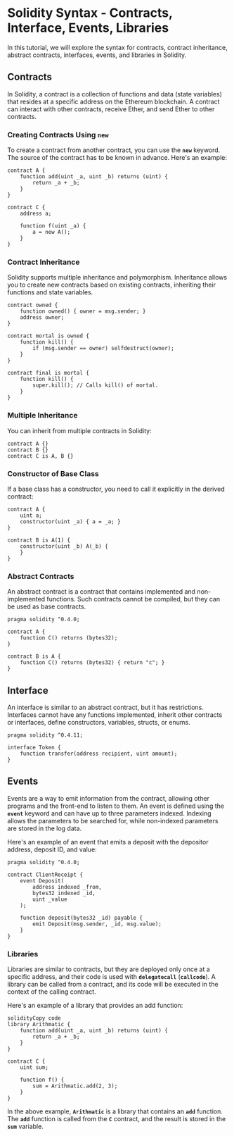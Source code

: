 # Solidity Syntax - Contracts, Interface, Events, Libraries

In this tutorial, we will explore the syntax for contracts, contract inheritance, abstract contracts, interfaces, events, and libraries in Solidity.

## **Contracts**

In Solidity, a contract is a collection of functions and data (state variables) that resides at a specific address on the Ethereum blockchain. A contract can interact with other contracts, receive Ether, and send Ether to other contracts.

### **Creating Contracts Using `new`**

To create a contract from another contract, you can use the **`new`** keyword. The source of the contract has to be known in advance. Here's an example:

```solidity
contract A {
    function add(uint _a, uint _b) returns (uint) {
        return _a + _b;
    }
}

contract C {
    address a;

    function f(uint _a) {
        a = new A();
    }
}
```

### **Contract Inheritance**

Solidity supports multiple inheritance and polymorphism. Inheritance allows you to create new contracts based on existing contracts, inheriting their functions and state variables.

```solidity
contract owned {
    function owned() { owner = msg.sender; }
    address owner;
}

contract mortal is owned {
    function kill() {
        if (msg.sender == owner) selfdestruct(owner);
    }
}

contract final is mortal {
    function kill() {
        super.kill(); // Calls kill() of mortal.
    }
}

```

### Multiple Inheritance

You can inherit from multiple contracts in Solidity:

```solidity
contract A {}
contract B {}
contract C is A, B {}
```

### Constructor of Base Class

If a base class has a constructor, you need to call it explicitly in the derived contract:

```solidity
contract A {
    uint a;
    constructor(uint _a) { a = _a; }
}

contract B is A(1) {
    constructor(uint _b) A(_b) {
    }
}
```

### **Abstract Contracts**

An abstract contract is a contract that contains implemented and non-implemented functions. Such contracts cannot be compiled, but they can be used as base contracts.

```solidity
pragma solidity ^0.4.0;

contract A {
    function C() returns (bytes32);
}

contract B is A {
    function C() returns (bytes32) { return "c"; }
}
```

## **Interface**

An interface is similar to an abstract contract, but it has restrictions. Interfaces cannot have any functions implemented, inherit other contracts or interfaces, define constructors, variables, structs, or enums.

```solidity
pragma solidity ^0.4.11;

interface Token {
    function transfer(address recipient, uint amount);
}
```

## **Events**

Events are a way to emit information from the contract, allowing other programs and the front-end to listen to them. An event is defined using the **`event`** keyword and can have up to three parameters indexed. Indexing allows the parameters to be searched for, while non-indexed parameters are stored in the log data.

Here's an example of an event that emits a deposit with the depositor address, deposit ID, and value:

```solidity
pragma solidity ^0.4.0;

contract ClientReceipt {
    event Deposit(
        address indexed _from,
        bytes32 indexed _id,
        uint _value
    );

    function deposit(bytes32 _id) payable {
        emit Deposit(msg.sender, _id, msg.value);
    }
}

```

### Libraries

Libraries are similar to contracts, but they are deployed only once at a specific address, and their code is used with **`delegatecall`** (**`callcode`**). A library can be called from a contract, and its code will be executed in the context of the calling contract.

Here's an example of a library that provides an add function:

```solidity
solidityCopy code
library Arithmatic {
    function add(uint _a, uint _b) returns (uint) {
        return _a + _b;
    }
}

contract C {
    uint sum;

    function f() {
        sum = Arithmatic.add(2, 3);
    }
}
```

In the above example, **`Arithmatic`** is a library that contains an **`add`** function. The **`add`** function is called from the **`C`** contract, and the result is stored in the **`sum`** variable.
